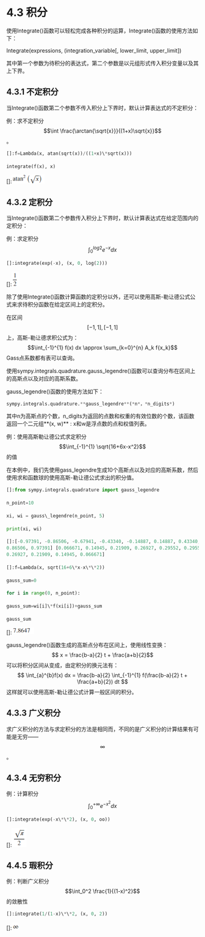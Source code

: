 # 4.3 积分

使用Integrate()函数可以轻松完成各种积分的运算，Integrate()函数的使用方法如下：

Integrate(expressions, (integration_variable[, lower_limit, upper_limit])

其中第一个参数为待积分的表达式，第二个参数是以元组形式传入积分变量以及其上下界。

## 4.3.1 不定积分

当Integrate()函数第二个参数不传入积分上下界时，默认计算表达式的不定积分：

例：求不定积分 $$\int \frac{\arctan{\sqrt{x}}}{(1+x)\sqrt{x}}$$。
```python
[]:f=Lambda(x, atan(sqrt(x))/((1+x)\*sqrt(x)))

integrate(f(x), x)
```

\[\]:![](../media/596aef24fb31ee92d54f8c356bb5bf2b.png)

## 4.3.2 定积分

当Integrate()函数第二个参数传入积分上下界时，默认计算表达式在给定范围内的定积分：

例：求定积分$$\int_{0}^{log 2} e^{-x} dx$$
```python
[]:integrate(exp(-x), (x, 0, log(2)))
```

\[\]:![](../media/0a71e6db3f17f17a3f8b904c5eb039f7.png)

除了使用Integrate()函数计算函数的定积分以外，还可以使用高斯-勒让德公式公式来求待积分函数在给定区间上的定积分。

在区间$$[-1,1],[-1,1]$$上，高斯-勒让德求积公式为：
$$\int_{-1}^{1} f(x) dx \approx \sum_{k=0}^{n} A_k f{x_k}$$
Gass点系数都有表可以查询。

使用sympy.integrals.quadrature.gauss_legendre()函数可以查询分布在区间上的高斯点以及对应的高斯系数。

gauss\_legendre()函数的使用方法如下：

```python
sympy.integrals.quadrature.**gauss_legendre**(*n*，*n_digits*)
```

其中n为高斯点的个数，n\_digits为返回的点数和权重的有效位数的个数，该函数返回一个二元组**(x,
w)** : x和w是浮点数的点和权值列表。

例：使用高斯勒让德公式求定积分$$\int_{-1}^{1} \sqrt{16+6x-x^2}$$的值

在本例中，我们先使用gass_legendre生成10个高斯点以及对应的高斯系数，然后使用求和函数球的使用高斯-勒让德公式求出的积分值。

```python
[]:from sympy.integrals.quadrature import gauss_legendre

n_point=10

xi, wi = gauss\_legendre(n_point, 5)

print(xi, wi)

[]:[-0.97391, -0.86506, -0.67941, -0.43340, -0.14887, 0.14887, 0.43340, 0.67941,
0.86506, 0.97391] [0.066671, 0.14945, 0.21909, 0.26927, 0.29552, 0.29552,
0.26927, 0.21909, 0.14945, 0.066671]

[]:f=Lambda(x, sqrt(16+6\*x-x\*\*2))

gauss_sum=0

for i in range(0, n_point):

gauss_sum=wi[i]\*f(xi[i])+gauss_sum

gauss_sum
```
\[\]:![](../media/06984eac126789605f1690116730ddf8.png)

gauss\_legendre()函数生成的高斯点分布在区间上，使用线性变换：
$$ x = \frac{b-a}{2} t + \frac{a+b}{2}$$
可以将积分区间从变成，由定积分的换元法有：
$$ \int_{a}^{b}f(x) dx = \frac{b-a}{2} \int_{-1}^{1} f(\frac{b-a}{2} t  + \frac{a+b}{2}) dt  $$
这样就可以使用高斯-勒让德公式计算一般区间的积分。

## 4.3.3 广义积分

求广义积分的方法与求定积分的方法是相同而，不同的是广义积分的计算结果有可能是无穷——$$\infty$$。

## 4.3.4 无穷积分

例：计算积分$$\int_{0}^{+\infty} e^{-x^2} dx$$
```python
[]:integrate(exp(-x\*\*2), (x, 0, oo))
```
\[\]:![](../media/d9b23e3736df78bd873b2eaa218d1985.png)

## 4.4.5 瑕积分

例：判断广义积分$$\int_0^2 \frac{1}{(1-x)^2}$$的敛散性
```python
[]:integrate(1/(1-x)\*\*2, (x, 0, 2))
```
\[\]:![](../media/aa1df20bb35191245969028e686e410e.png)